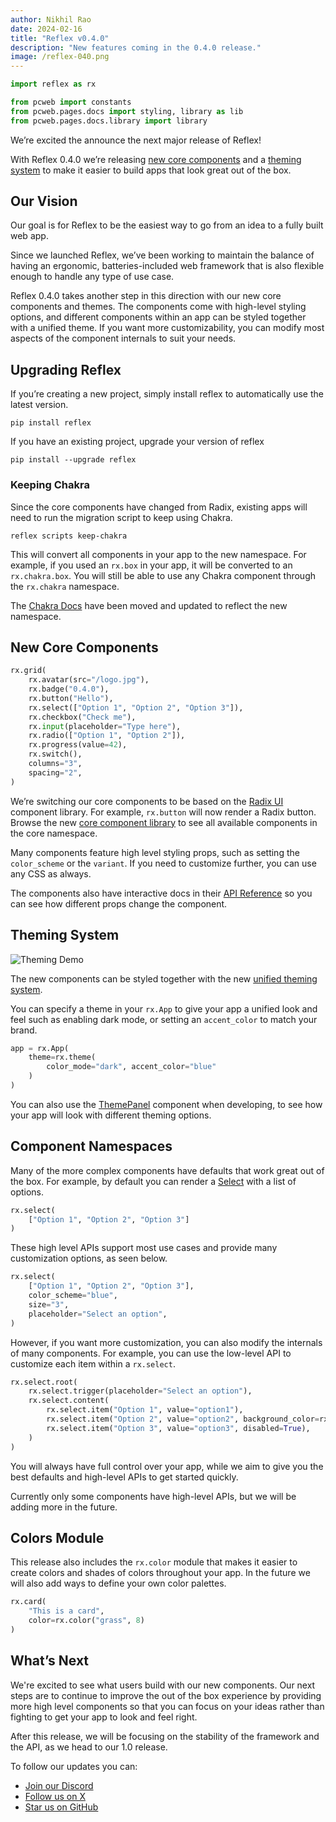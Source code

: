 ```yaml
---
author: Nikhil Rao
date: 2024-02-16
title: "Reflex v0.4.0"
description: "New features coming in the 0.4.0 release."
image: /reflex-040.png
---
```


```python exec
import reflex as rx

from pcweb import constants
from pcweb.pages.docs import styling, library as lib
from pcweb.pages.docs.library import library
```

We’re excited the announce the next major release of Reflex! 

With Reflex 0.4.0 we’re releasing [new core components]({library.path}) and a [theming system]({styling.theming.path}) to make it easier to build apps that look great out of the box.

## Our Vision

Our goal is for Reflex to be the easiest way to go from an idea to a fully built web app.

Since we launched Reflex, we’ve been working to maintain the balance of having an ergonomic, batteries-included web framework that is also flexible enough to handle any type of use case.

Reflex 0.4.0 takes another step in this direction with our new core components and themes.
The components come with high-level styling options, and different components within an app can be styled together with a unified theme.
If you want more customizability, you can modify most aspects of the component internals to suit your needs.

## Upgrading Reflex

If you’re creating a new project, simply install reflex to automatically use the latest version.

```text
pip install reflex
```

If you have an existing project, upgrade your version of reflex

```text
pip install --upgrade reflex
```

### Keeping Chakra

Since the core components have changed from Radix, existing apps will need to run the migration script to keep using Chakra.

```text
reflex scripts keep-chakra
```

This will convert all components in your app to the new namespace.
For example, if you used an `rx.box` in your app, it will be converted to an `rx.chakra.box`.
You will still be able to use any Chakra component through the `rx.chakra` namespace. 

The [Chakra Docs]({lib.chakra.datadisplay.badge.path}) have been moved and updated to reflect the new namespace.

## New Core Components

```python demo box
rx.grid(
    rx.avatar(src="/logo.jpg"),
    rx.badge("0.4.0"),
    rx.button("Hello"),
    rx.select(["Option 1", "Option 2", "Option 3"]),
    rx.checkbox("Check me"),
    rx.input(placeholder="Type here"),
    rx.radio(["Option 1", "Option 2"]),
    rx.progress(value=42),
    rx.switch(),
    columns="3",
    spacing="2",
)
```

We’re switching our core components to be based on the [Radix UI](https://www.radix-ui.com) component library. For example, `rx.button` will now render a Radix button. Browse the new [core component library]({library.path}) to see all available components in the core namespace.

Many components feature high level styling props, such as setting the `color_scheme` or the `variant`. If you need to customize further, you can use any CSS as always.

The components also have interactive docs in their [API Reference]({lib.forms.button.path}#api-reference) so you can see how different props change the component.

## Theming System

![Theming Demo](/dashboard.gif)

The new components can be styled together with the new [unified theming system]({styling.theming.path}).

You can specify a theme in your `rx.App` to give your app a unified look and feel such as enabling dark mode, or setting an `accent_color` to match your brand.

```python
app = rx.App(
	theme=rx.theme(
	    color_mode="dark", accent_color="blue"
	)
)
```

You can also use the [ThemePanel]({lib.theming.theme_panel.path}) component when developing, to see how your app will look with different theming options.

## Component Namespaces

Many of the more complex components have defaults that work great out of the box. For example, by default you can render a [Select]({lib.forms.select.path}) with a list of options.

```python demo
rx.select(
    ["Option 1", "Option 2", "Option 3"]
)
```

These high level APIs support most use cases and provide many customization options, as seen below.

```python demo
rx.select(
    ["Option 1", "Option 2", "Option 3"],
    color_scheme="blue",
    size="3",
    placeholder="Select an option",
)
```

However, if you want more customization, you can also modify the internals of many components. For example, you can use the low-level API to customize each item within a `rx.select`.

```python demo
rx.select.root(
    rx.select.trigger(placeholder="Select an option"),
    rx.select.content(
        rx.select.item("Option 1", value="option1"),
        rx.select.item("Option 2", value="option2", background_color=rx.color("red")),
        rx.select.item("Option 3", value="option3", disabled=True),
    )
)
```

You will always have full control over your app, while we aim to give you the best defaults and high-level APIs to get started quickly.

Currently only some components have high-level APIs, but we will be adding more in the future.

## Colors Module

This release also includes the `rx.color` module that makes it easier to create colors and shades of colors throughout your app. In the future we will also add ways to define your own color palettes.

```python demo
rx.card(
    "This is a card",
    color=rx.color("grass", 8)
)
```

## What’s Next

We're excited to see what users build with our new components.
Our next steps are to continue to improve the out of the box experience by providing more high level components so that you can focus on your ideas rather than fighting to get your app to look and feel right.

After this release, we will be focusing on the stability of the framework and the API, as we head to our 1.0 release.

To follow our updates you can:

* [Join our Discord]({constants.DISCORD_URL})
* [Follow us on X]({constants.TWITTER_URL})
* [Star us on GitHub]({constants.GITHUB_URL})
